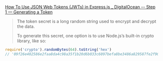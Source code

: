 [How To Use JSON Web Tokens (JWTs) in Express.js _ DigitalOcean -- Step 1 — Generating a Token](https://www.digitalocean.com/community/tutorials/nodejs-jwt-expressjs#step-1-generating-a-token)

> The token secret is a long random string used to encrypt and decrypt the data.
>
> To generate this secret, one option is to use Node.js’s built-in crypto library, like so:

```js
require('crypto').randomBytes(64).toString('hex')
// '09f26e402586e2faa8da4c98a35f1b20d6b033c6097befa8be3486a829587fe2f90a832bd3ff9d42710a4da095a2ce285b009f0c3730cd9b8e1af3eb84df6611'
```
